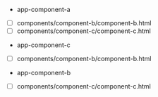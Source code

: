 - app-component-a
- [ ] components/component-b/component-b.html
- [ ] components/component-c/component-c.html
- app-component-c
- [ ] components/component-b/component-b.html
- app-component-b
- [ ] components/component-c/component-c.html
